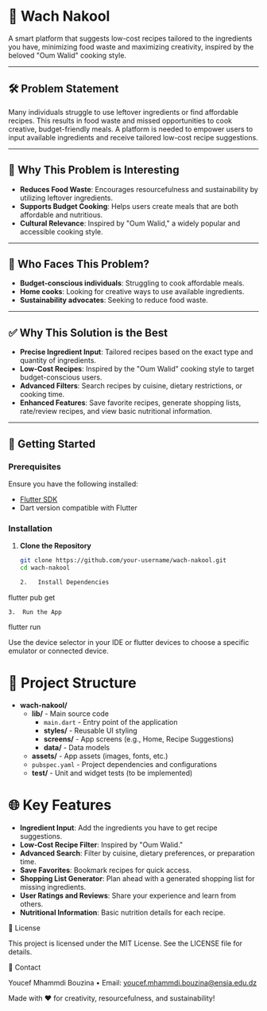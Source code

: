 # 🥘 **Wach Nakool**

A smart platform that suggests low-cost recipes tailored to the ingredients you have, minimizing food waste and maximizing creativity, inspired by the beloved "Oum Walid" cooking style.

---

## 🛠️ **Problem Statement**

Many individuals struggle to use leftover ingredients or find affordable recipes. This results in food waste and missed opportunities to cook creative, budget-friendly meals. A platform is needed to empower users to input available ingredients and receive tailored low-cost recipe suggestions.

---

## 🌟 **Why This Problem is Interesting**

- **Reduces Food Waste**: Encourages resourcefulness and sustainability by utilizing leftover ingredients.
- **Supports Budget Cooking**: Helps users create meals that are both affordable and nutritious.
- **Cultural Relevance**: Inspired by "Oum Walid," a widely popular and accessible cooking style.

---

## 👥 **Who Faces This Problem?**

- **Budget-conscious individuals**: Struggling to cook affordable meals.
- **Home cooks**: Looking for creative ways to use available ingredients.
- **Sustainability advocates**: Seeking to reduce food waste.

---

## ✅ **Why This Solution is the Best**

- **Precise Ingredient Input**: Tailored recipes based on the exact type and quantity of ingredients.
- **Low-Cost Recipes**: Inspired by the "Oum Walid" cooking style to target budget-conscious users.
- **Advanced Filters**: Search recipes by cuisine, dietary restrictions, or cooking time.
- **Enhanced Features**: Save favorite recipes, generate shopping lists, rate/review recipes, and view basic nutritional information.

---

## 🚀 **Getting Started**

### Prerequisites

Ensure you have the following installed:

- [Flutter SDK](https://docs.flutter.dev/get-started/install)
- Dart version compatible with Flutter

### Installation

1. **Clone the Repository**

   ```bash
   git clone https://github.com/your-username/wach-nakool.git
   cd wach-nakool

   2.	Install Dependencies
   ```

flutter pub get

    3.	Run the App

flutter run

Use the device selector in your IDE or flutter devices to choose a specific emulator or connected device.

# 📂 Project Structure

- **wach-nakool/**
  - **lib/** - Main source code
    - `main.dart` - Entry point of the application
    - **styles/** - Reusable UI styling
    - **screens/** - App screens (e.g., Home, Recipe Suggestions)
    - **data/** - Data models
  - **assets/** - App assets (images, fonts, etc.)
  - `pubspec.yaml` - Project dependencies and configurations
  - **test/** - Unit and widget tests (to be implemented)

# 🌐 Key Features

- **Ingredient Input**: Add the ingredients you have to get recipe suggestions.
- **Low-Cost Recipe Filter**: Inspired by "Oum Walid."
- **Advanced Search**: Filter by cuisine, dietary preferences, or preparation time.
- **Save Favorites**: Bookmark recipes for quick access.
- **Shopping List Generator**: Plan ahead with a generated shopping list for missing ingredients.
- **User Ratings and Reviews**: Share your experience and learn from others.
- **Nutritional Information**: Basic nutrition details for each recipe.

📜 License

This project is licensed under the MIT License. See the LICENSE file for details.

📧 Contact

Youcef Mhammdi Bouzina
• Email: youcef.mhammdi.bouzina@ensia.edu.dz

Made with ❤️ for creativity, resourcefulness, and sustainability!
